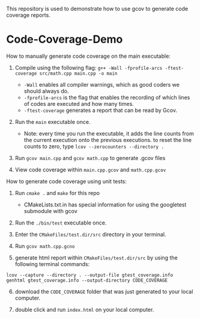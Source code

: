 This repository is used to demonstrate how to use gcov to generate code coverage reports.

# Code-Coverage-Demo

How to manually generate code coverage on the main executable:

1. Compile using the following flag: `g++ -Wall -fprofile-arcs -ftest-coverage src/math.cpp main.cpp -o main`

	* `-Wall` enables all compiler warnings, which as good coders we should always do.
	* `-fprofile-arcs` is the flag that enables the recording of which lines of codes are executed and how many times.
	* `-ftest-coverage` generates a report that can be read by Gcov.

2. Run the `main` executable once.

	* Note: every time you run the executable, it adds the line counts from the current execution onto the previous executions. to reset the line counts to zero, type `lcov --zerocounters --directory .`

3. Run `gcov main.cpp` and `gcov math.cpp` to generate .gcov files

4. View code coverage within `main.cpp.gcov` and `math.cpp.gcov`


How to generate code coverage using unit tests:

1. Run `cmake .` and `make` for this repo

	* CMakeLists.txt.in has special information for using the googletest submodule with gcov

2. Run the `./bin/test` executable once.

3. Enter the `CMakeFiles/test.dir/src` directory in your terminal.

4. Run `gcov math.cpp.gcno`

5. generate html report within `CMakeFiles/test.dir/src` by using the following terminal commands:

```
lcov --capture --directory . --output-file gtest_coverage.info
genhtml gtest_coverage.info --output-directory CODE_COVERAGE
```

6. download the `CODE_COVERAGE` folder that was just generated to your local computer.

7. double click and run `index.html` on your local computer.
